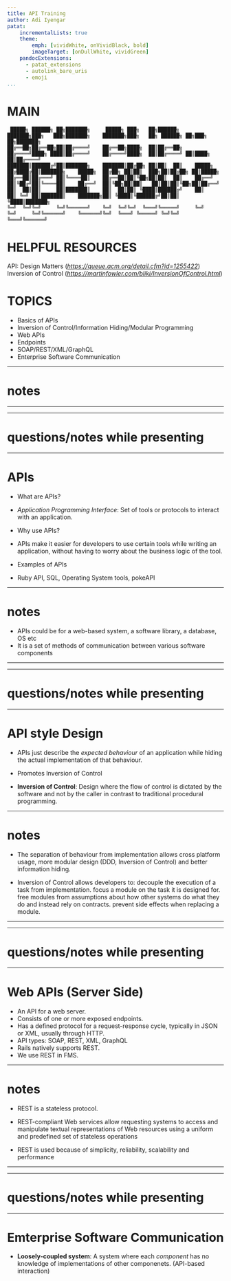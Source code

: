```yaml
---
title: API Training
author: Adi Iyengar
patat:
    incrementalLists: true
    theme:
        emph: [vividWhite, onVividBlack, bold]
        imageTarget: [onDullWhite, vividGreen]
    pandocExtensions:
      - patat_extensions
      - autolink_bare_uris
      - emoji
...
```


# MAIN

```
 █████╗ ██████╗ ██╗███████╗     █████╗ ███╗   ██╗██████╗     ███████╗███╗   ███╗███████╗    ███████╗███╗   ██╗ ██████╗ ██╗███╗   ██╗███████╗
██╔══██╗██╔══██╗██║██╔════╝    ██╔══██╗████╗  ██║██╔══██╗    ██╔════╝████╗ ████║██╔════╝    ██╔════╝████╗  ██║██╔════╝ ██║████╗  ██║██╔════╝
███████║██████╔╝██║███████╗    ███████║██╔██╗ ██║██║  ██║    █████╗  ██╔████╔██║███████╗    █████╗  ██╔██╗ ██║██║  ███╗██║██╔██╗ ██║█████╗
██╔══██║██╔═══╝ ██║╚════██║    ██╔══██║██║╚██╗██║██║  ██║    ██╔══╝  ██║╚██╔╝██║╚════██║    ██╔══╝  ██║╚██╗██║██║   ██║██║██║╚██╗██║██╔══╝
██║  ██║██║     ██║███████║    ██║  ██║██║ ╚████║██████╔╝    ██║     ██║ ╚═╝ ██║███████║    ███████╗██║ ╚████║╚██████╔╝██║██║ ╚████║███████╗
╚═╝  ╚═╝╚═╝     ╚═╝╚══════╝    ╚═╝  ╚═╝╚═╝  ╚═══╝╚═════╝     ╚═╝     ╚═╝     ╚═╝╚══════╝    ╚══════╝╚═╝  ╚═══╝ ╚═════╝ ╚═╝╚═╝  ╚═══╝╚══════╝

```

# HELPFUL RESOURCES

API: Design Matters (_https://queue.acm.org/detail.cfm?id=1255422_)
Inversion of Control (_https://martinfowler.com/bliki/InversionOfControl.html_)


# TOPICS

- Basics of APIs
- Inversion of Control/Information Hiding/Modular Programming
- Web APIs
- Endpoints
- SOAP/REST/XML/GraphQL
- Enterprise Software Communication


---
# notes

---

---
# questions/notes while presenting

---


# APIs

- What are APIs?
- _Application Programming Interface_:
Set of tools or protocols to interact with an application.

- Why use APIs?
- APIs make it easier for developers to use certain tools while writing an application, without
having to worry about the business logic of the tool.

- Examples of APIs
- Ruby API, SQL, Operating System tools, pokeAPI


---
# notes

- APIs could be for a web-based system, a software library, a database, OS etc
- It is a set of methods of communication between various software components

---

---
# questions/notes while presenting

---


# API style Design

- APIs just describe the _expected behaviour_ of an application while hiding
the actual implementation of that behaviour.

- Promotes Inversion of Control
- __Inversion of Control__:
Design where the flow of control is dictated by the software and not by the
caller in contrast to traditional procedural programming.


---
# notes

- The separation of behaviour from implementation allows cross platform usage,
more modular design (DDD, Inversion of Control) and better information hiding.

- Inversion of Control allows developers to:
decouple the execution of a task from implementation.
focus a module on the task it is designed for.
free modules from assumptions about how other systems do what they do and instead rely on contracts.
prevent side effects when replacing a module.

---

---
# questions/notes while presenting

---


# Web APIs (Server Side)

- An API for a web server.
- Consists of one or more exposed endpoints.
- Has a defined protocol for a request-response cycle, typically in JSON or XML,
usually through HTTP.
- API types: SOAP, REST, XML, GraphQL
- Rails natively supports REST.
- We use REST in FMS.


---
# notes

- REST is a stateless protocol.

- REST-compliant Web services allow requesting systems to access and manipulate
textual representations of Web resources using a uniform and predefined set of
stateless operations

- REST is used because of simplicity, reliability, scalability and performance

---

---
# questions/notes while presenting

---

# Emterprise Software Communication

- __Loosely-coupled system__:
A system where each _component_ has no knowledge of implementations of other
componenets. (API-based interaction)

